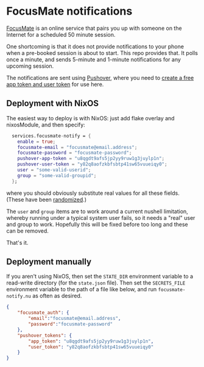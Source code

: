 # FocusMate notifications

[FocusMate](https://www.focusmate.com) is an online service that pairs you up
with someone on the Internet for a scheduled 50 minute session.

One shortcoming is that it does not provide notifications to your phone when a
pre-booked session is about to start. This repo provides that. It polls once a
minute, and sends 5-minute and 1-minute notifications for any upcoming session.

The notifications are sent using [Pushover](https://pushover.net), where you
need to [create a free app token and user token](https://pushover.net/api) for
use here.

## Deployment with NixOS

The easiest way to deploy is with NixOS: just add flake overlay and
nixosModule, and then specify:

```nix
  services.focusmate-notify = {
    enable = true;
    focusmate-email = "focusmate@email.address";
    focusmate-password = "focusmate-password";
    pushover-app-token = "u8qgdt9afs5jp2yy9ruw1g3juylp1n";
    pushover-user-token = "y82q8aofzkbfsbtp41sw65vuueiqy0";
    user = "some-valid-userid";
    group = "some-valid-groupid";
  };
```
where you should obviously substitute real values for all these fields. (These
have been [randomized](https://github.com/simonchatts/hashmash).)

The `user` and `group` items are to work around a current nushell limitation,
whereby running under a typical system user fails, so it needs a "real" user and
group to work. Hopefully this will be fixed before too long and these can be removed.

That's it.

## Deployment manually

If you aren't using NixOS, then set the `STATE_DIR` environment variable to a
read-write directory (for the `state.json` file). Then set the `SECRETS_FILE`
environment variable to the path of a file like below, and run
`focusmate-notify.nu` as often as desired.

```json
{
    "focusmate_auth": {
        "email":"focusmate@email.address",
        "password":"focusmate-password"
    },
    "pushover_tokens": {
        "app_token": "u8qgdt9afs5jp2yy9ruw1g3juylp1n",
        "user_token": "y82q8aofzkbfsbtp41sw65vuueiqy0"
    }
}
```
